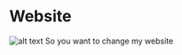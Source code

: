 # Website
![alt text](https://github.com/PurdueChainReaction/Website/BCR2.jpeg?raw=true)
So you want to change my website